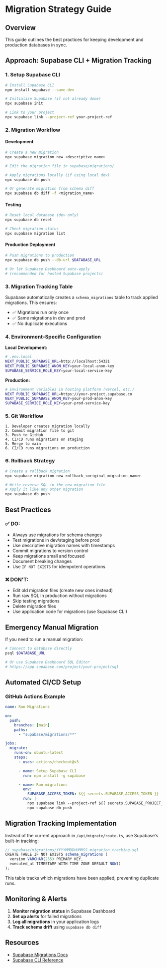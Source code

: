 # Migration Strategy Guide

## Overview

This guide outlines the best practices for keeping development and production databases in sync.

## Approach: Supabase CLI + Migration Tracking

### 1. Setup Supabase CLI

```bash
# Install Supabase CLI
npm install supabase --save-dev

# Initialize Supabase (if not already done)
npx supabase init

# Link to your project
npx supabase link --project-ref your-project-ref
```

### 2. Migration Workflow

#### Development

```bash
# Create a new migration
npx supabase migration new <descriptive_name>

# Edit the migration file in supabase/migrations/

# Apply migrations locally (if using local dev)
npx supabase db push

# Or generate migration from schema diff
npx supabase db diff -f <migration_name>
```

#### Testing

```bash
# Reset local database (dev only)
npx supabase db reset

# Check migration status
npx supabase migration list
```

#### Production Deployment

```bash
# Push migrations to production
npx supabase db push --db-url $DATABASE_URL

# Or let Supabase Dashboard auto-apply
# (recommended for hosted Supabase projects)
```

### 3. Migration Tracking Table

Supabase automatically creates a `schema_migrations` table to track applied migrations. This ensures:

- ✅ Migrations run only once
- ✅ Same migrations in dev and prod
- ✅ No duplicate executions

### 4. Environment-Specific Configuration

**Local Development:**

```bash
# .env.local
NEXT_PUBLIC_SUPABASE_URL=http://localhost:54321
NEXT_PUBLIC_SUPABASE_ANON_KEY=your-local-anon-key
SUPABASE_SERVICE_ROLE_KEY=your-local-service-key
```

**Production:**

```bash
# Environment variables in hosting platform (Vercel, etc.)
NEXT_PUBLIC_SUPABASE_URL=https://your-project.supabase.co
NEXT_PUBLIC_SUPABASE_ANON_KEY=your-prod-anon-key
SUPABASE_SERVICE_ROLE_KEY=your-prod-service-key
```

### 5. Git Workflow

```
1. Developer creates migration locally
2. Commit migration file to git
3. Push to GitHub
4. CI/CD runs migrations on staging
5. Merge to main
6. CI/CD runs migrations on production
```

### 6. Rollback Strategy

```bash
# Create a rollback migration
npx supabase migration new rollback_<original_migration_name>

# Write reverse SQL in the new migration file
# Apply it like any other migration
npx supabase db push
```

## Best Practices

### ✅ DO:

- Always use migrations for schema changes
- Test migrations in dev/staging before prod
- Use descriptive migration names with timestamps
- Commit migrations to version control
- Keep migrations small and focused
- Document breaking changes
- Use `IF NOT EXISTS` for idempotent operations

### ❌ DON'T:

- Edit old migration files (create new ones instead)
- Run raw SQL in production without migrations
- Skip testing migrations
- Delete migration files
- Use application code for migrations (use Supabase CLI)

## Emergency Manual Migration

If you need to run a manual migration:

```bash
# Connect to database directly
psql $DATABASE_URL

# Or use Supabase Dashboard SQL Editor
# https://app.supabase.com/project/your-project/sql
```

## Automated CI/CD Setup

### GitHub Actions Example

```yaml
name: Run Migrations

on:
  push:
    branches: [main]
    paths:
      - "supabase/migrations/**"

jobs:
  migrate:
    runs-on: ubuntu-latest
    steps:
      - uses: actions/checkout@v3

      - name: Setup Supabase CLI
        run: npm install -g supabase

      - name: Run migrations
        env:
          SUPABASE_ACCESS_TOKEN: ${{ secrets.SUPABASE_ACCESS_TOKEN }}
        run: |
          npx supabase link --project-ref ${{ secrets.SUPABASE_PROJECT_REF }}
          npx supabase db push
```

## Migration Tracking Implementation

Instead of the current approach in `/api/migrate/route.ts`, use Supabase's built-in tracking:

```typescript
// supabase/migrations/YYYYMMDDHHMMSS_migration_tracking.sql
CREATE TABLE IF NOT EXISTS schema_migrations (
  version VARCHAR(255) PRIMARY KEY,
  executed_at TIMESTAMP WITH TIME ZONE DEFAULT NOW()
);
```

This table tracks which migrations have been applied, preventing duplicate runs.

## Monitoring & Alerts

1. **Monitor migration status** in Supabase Dashboard
2. **Set up alerts** for failed migrations
3. **Log all migrations** in your application logs
4. **Track schema drift** using `supabase db diff`

## Resources

- [Supabase Migrations Docs](https://supabase.com/docs/guides/cli/local-development#database-migrations)
- [Supabase CLI Reference](https://supabase.com/docs/reference/cli/introduction)

